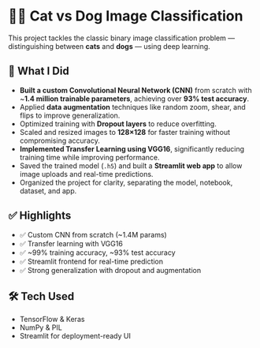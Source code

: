 # 🐶🐱 Cat vs Dog Image Classification

This project tackles the classic binary image classification problem — distinguishing between **cats** and **dogs** — using deep learning.

## 🚀 What I Did

- **Built a custom Convolutional Neural Network (CNN)** from scratch with ~**1.4 million trainable parameters**, achieving over **93% test accuracy**.
- Applied **data augmentation** techniques like random zoom, shear, and flips to improve generalization.
- Optimized training with **Dropout layers** to reduce overfitting.
- Scaled and resized images to **128×128** for faster training without compromising accuracy.
- **Implemented Transfer Learning using VGG16**, significantly reducing training time while improving performance.
- Saved the trained model (`.h5`) and built a **Streamlit web app** to allow image uploads and real-time predictions.
- Organized the project for clarity, separating the model, notebook, dataset, and app.

## ✅ Highlights

- ✅ Custom CNN from scratch (~1.4M params)
- ✅ Transfer learning with VGG16
- ✅ ~99% training accuracy, ~93% test accuracy
- ✅ Streamlit frontend for real-time prediction
- ✅ Strong generalization with dropout and augmentation

## 🛠 Tech Used

- TensorFlow & Keras
- NumPy & PIL
- Streamlit for deployment-ready UI
